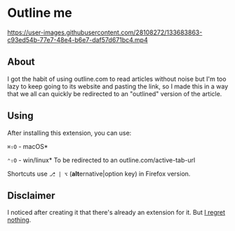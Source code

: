 # Outline me

https://user-images.githubusercontent.com/28108272/133683863-c93ed54b-77e7-48e4-b6e7-daf57d671bc4.mp4

## About
I got the habit of using outline.com to read articles without noise but I'm too lazy to keep going to its website and pasting the link, so I made this in a way that we all can quickly be redirected to an "outlined" version of the article.

## Using
After installing this extension, you can use:

`⌘⇧O` - macOS*

`⌃⇧O` - win/linux*
To be redirected to an outline.com/active-tab-url

Shortcuts use `⎇ | ⌥` (**alt**ernative|option key) in Firefox version.

## Disclaimer
I noticed after creating it that there's already an extension for it. But [I regret nothing](https://en.wikipedia.org/wiki/Not_invented_here).

